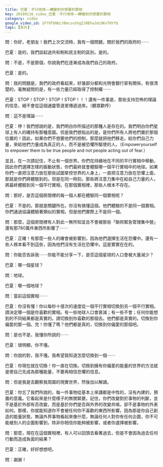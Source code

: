 ```yaml
---
title: 巴夏：平行地球——轉變到你想要的實相
key: 20180116_video_巴夏：平行地球——轉變到你想要的實相
category: video
google_video_id: 1F79TbNbLYBmcsvSVgZJ8BfwJdcOKvT0YfQ
tags: [影片]
---
```


問：你好，老朋友！我們上次交流時，我有一個問題，關於我們的政府的⋯⋯

巴夏：是的，我們談起過共和制和民主制的區別，是的。

問：不是，不是那個，你說我們在逐漸成為我們自己的政府。

巴夏：是的。

問：我的問題是，我們的政府看起來，好幾部分都和光明會銀行家有關係，有很清楚的，毫無疑問的是，有一些力量已經取得了控制權⋯⋯

巴夏：STOP！STOP！STOP！STOP！！！還有一件事是，那些支持恐怖的理論的信息，絕不會從這個通靈管道里傳遞過來。（聽眾歡呼）

問：這不是理論⋯⋯

巴夏：停！我們想說的是，我們明白你所描述的那種人是存在的。我們明白你們星球上有人的確持有那種意圖。但是我們想指出的是，是你們所有人將他們置於那個位置的！因此，如果你們不想要他們的控制，那麼就把他們移走。給你們自己力量，來給他們力量成為真正的人，而不是被恐懼所驅使的人。（Empoweryourself to empower them to be true people and not people acting out of fear.）

並且，在一次請記住，不止有一個世界。你們在持續地在不同的平行實相中移動，因此你們選擇怎樣的振動狀態，你們最終就會體驗哪一個平行實相中的地球。如果你們一直把注意力放在那些試圖掌控世界的人身上，一直把注意力放在恐懼上面，那就是你們將體驗到的。但是在同一時刻，那些將注意力集中在給自己力量的人，將最終體驗到另一個平行實相，在那個實相裡，那些人根本不存在。

問：那好，是否這個房間裡的每一個人都在體驗同一個實相呢？

巴夏：不是的。那就是關鍵所在。你沒有搞懂這個。他們體驗的不是同一個實相。你們通過協議體驗著類似的實相，但是他們實際上不是同一個。

問：那麼，這個房間裡有人對此一無所知並且不會被那些「聯邦緊急管理集中營」還有那780萬件東西所影響了⋯⋯

巴夏：正確！有那麼一些人的確會被影響到，因為他們選擇生活在恐懼中。還有一些人根本看不到這些，因為他們沒有生活在恐懼中。這是實實在在的。

問：你能否告訴我⋯⋯你能不能分享一下，是否這個星球的人口會被大量減少？

巴夏：哪一個星球？

問：地球。

巴夏：哪一個地球？

問：當前這個實相⋯⋯

巴夏：你沒有懂！你以每秒十億次的速度從一個平行實相切換到另一個平行實相。請決定哪一個是你喜歡的實相。有一些地球人口會衰減；有一些不會；任何你能想到的不同結果都是真實的。請切換到你喜歡的那個去。他們都是真實的。切換到你偏愛的那一個。完！你懂了嗎？他們都是真的，切換到你偏愛的那個吧。

問：是也不是，我懂你所說的⋯⋯

巴夏：很明顯，你不懂。

問：你說的對，我不懂。我希望我知道怎麼切換到一個⋯⋯

巴夏：你現在就在切換！你一直在切換。切換到擁有你偏愛的能量的世界的方法就是使自己先成為那種能量，不要再相信恐懼的信息。

問：但是我是去觀察我周圍的現實世界，然後加以解讀。

巴夏：你忘了我們所說的，每一件事物從基本上來講都是中性的，沒有內建的，預置的意義。它看起來是什麼樣子的無關緊要。記住，你們改變對於事物的判斷，並不是基於外部有否改變，而是基於你們是否與外界的改變共鳴，卻不是事物的外表如何。那樣，你就能知道你不會被任何你不喜歡的東西所影響。因為那是你自己創造的能量狀態，無論外界事物看起來像什麼，無論任何人對你有任何企圖，你不可能被別人的企圖影響到，除非你相信你能夠被影響，或者你選擇被影響。

問：那麼，現在在這個實相裡，有人可以回頭去看著過去，但是不會因為過去任何行動而造成負面的結果？

巴夏：正確，好好想想吧。

問：謝謝！
